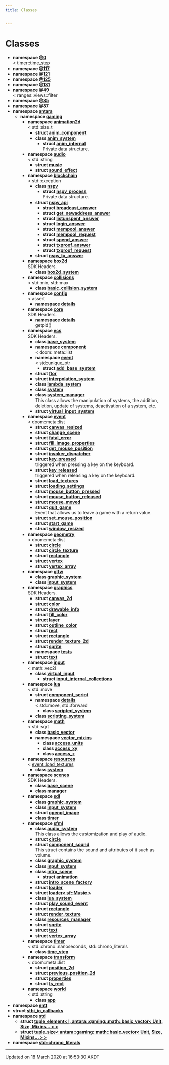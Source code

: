 ```yaml
---
title: Classes


---
```


# Classes



* **namespace [@0](Namespaces/namespace_0D0.md)**<br>< timer::time_step 
* **namespace [@117](Namespaces/namespace_0D117.md)**
* **namespace [@121](Namespaces/namespace_0D121.md)**
* **namespace [@125](Namespaces/namespace_0D125.md)**
* **namespace [@131](Namespaces/namespace_0D131.md)**
* **namespace [@49](Namespaces/namespace_0D49.md)**<br>< ranges::views::filter 
* **namespace [@85](Namespaces/namespace_0D85.md)**
* **namespace [@87](Namespaces/namespace_0D87.md)**
* **namespace [antara](Namespaces/namespaceantara.md)**
    * **namespace [gaming](Namespaces/namespaceantara_1_1gaming.md)**
        * **namespace [animation2d](Namespaces/namespaceantara_1_1gaming_1_1animation2d.md)**<br>< std::size_t 
            * **struct [anim_component](Classes/structantara_1_1gaming_1_1animation2d_1_1anim__component.md)**
            * **class [anim_system](Classes/classantara_1_1gaming_1_1animation2d_1_1anim__system.md)**
                * **struct [anim_internal](Classes/structantara_1_1gaming_1_1animation2d_1_1anim__system_1_1anim__internal.md)**<br>Private data structure. 
        * **namespace [audio](Namespaces/namespaceantara_1_1gaming_1_1audio.md)**<br>< std::string 
            * **struct [music](Classes/structantara_1_1gaming_1_1audio_1_1music.md)**
            * **struct [sound_effect](Classes/structantara_1_1gaming_1_1audio_1_1sound__effect.md)**
        * **namespace [blockchain](Namespaces/namespaceantara_1_1gaming_1_1blockchain.md)**<br>< std::exception 
            * **class [nspv](Classes/classantara_1_1gaming_1_1blockchain_1_1nspv.md)**
                * **struct [nspv_process](Classes/structantara_1_1gaming_1_1blockchain_1_1nspv_1_1nspv__process.md)**<br>Private data structure. 
            * **struct [nspv_api](Classes/structantara_1_1gaming_1_1blockchain_1_1nspv__api.md)**
                * **struct [broadcast_answer](Classes/structantara_1_1gaming_1_1blockchain_1_1nspv__api_1_1broadcast__answer.md)**
                * **struct [get_newaddress_answer](Classes/structantara_1_1gaming_1_1blockchain_1_1nspv__api_1_1get__newaddress__answer.md)**
                * **struct [listunspent_answer](Classes/structantara_1_1gaming_1_1blockchain_1_1nspv__api_1_1listunspent__answer.md)**
                * **struct [login_answer](Classes/structantara_1_1gaming_1_1blockchain_1_1nspv__api_1_1login__answer.md)**
                * **struct [mempool_answer](Classes/structantara_1_1gaming_1_1blockchain_1_1nspv__api_1_1mempool__answer.md)**
                * **struct [mempool_request](Classes/structantara_1_1gaming_1_1blockchain_1_1nspv__api_1_1mempool__request.md)**
                * **struct [spend_answer](Classes/structantara_1_1gaming_1_1blockchain_1_1nspv__api_1_1spend__answer.md)**
                * **struct [txproof_answer](Classes/structantara_1_1gaming_1_1blockchain_1_1nspv__api_1_1txproof__answer.md)**
                * **struct [txproof_request](Classes/structantara_1_1gaming_1_1blockchain_1_1nspv__api_1_1txproof__request.md)**
            * **struct [nspv_tx_answer](Classes/structantara_1_1gaming_1_1blockchain_1_1nspv__tx__answer.md)**
        * **namespace [box2d](Namespaces/namespaceantara_1_1gaming_1_1box2d.md)**<br>SDK Headers. 
            * **class [box2d_system](Classes/classantara_1_1gaming_1_1box2d_1_1box2d__system.md)**
        * **namespace [collisions](Namespaces/namespaceantara_1_1gaming_1_1collisions.md)**<br>< std::min, std::max 
            * **class [basic_collision_system](Classes/classantara_1_1gaming_1_1collisions_1_1basic__collision__system.md)**
        * **namespace [config](Namespaces/namespaceantara_1_1gaming_1_1config.md)**<br>< assert 
            * **namespace [details](Namespaces/namespaceantara_1_1gaming_1_1config_1_1details.md)**
        * **namespace [core](Namespaces/namespaceantara_1_1gaming_1_1core.md)**<br>SDK Headers. 
            * **namespace [details](Namespaces/namespaceantara_1_1gaming_1_1core_1_1details.md)**<br>getpid() 
        * **namespace [ecs](Namespaces/namespaceantara_1_1gaming_1_1ecs.md)**<br>SDK Headers. 
            * **class [base_system](Classes/classantara_1_1gaming_1_1ecs_1_1base__system.md)**
            * **namespace [component](Namespaces/namespaceantara_1_1gaming_1_1ecs_1_1component.md)**<br>< doom::meta::list 
            * **namespace [event](Namespaces/namespaceantara_1_1gaming_1_1ecs_1_1event.md)**<br>< std::unique_ptr 
                * **struct [add_base_system](Classes/structantara_1_1gaming_1_1ecs_1_1event_1_1add__base__system.md)**
            * **struct [ftor](Classes/structantara_1_1gaming_1_1ecs_1_1ftor.md)**
            * **struct [interpolation_system](Classes/structantara_1_1gaming_1_1ecs_1_1interpolation__system.md)**
            * **class [lambda_system](Classes/classantara_1_1gaming_1_1ecs_1_1lambda__system.md)**
            * **class [system](Classes/classantara_1_1gaming_1_1ecs_1_1system.md)**
            * **class [system_manager](Classes/classantara_1_1gaming_1_1ecs_1_1system__manager.md)**<br>This class allows the manipulation of systems, the addition, deletion, update of systems, deactivation of a system, etc. 
            * **struct [virtual_input_system](Classes/structantara_1_1gaming_1_1ecs_1_1virtual__input__system.md)**
        * **namespace [event](Namespaces/namespaceantara_1_1gaming_1_1event.md)**<br>< doom::meta::list 
            * **struct [canvas_resized](Classes/structantara_1_1gaming_1_1event_1_1canvas__resized.md)**
            * **struct [change_scene](Classes/structantara_1_1gaming_1_1event_1_1change__scene.md)**
            * **struct [fatal_error](Classes/structantara_1_1gaming_1_1event_1_1fatal__error.md)**
            * **struct [fill_image_properties](Classes/structantara_1_1gaming_1_1event_1_1fill__image__properties.md)**
            * **struct [get_mouse_position](Classes/structantara_1_1gaming_1_1event_1_1get__mouse__position.md)**
            * **struct [invoker_dispatcher](Classes/structantara_1_1gaming_1_1event_1_1invoker__dispatcher.md)**
            * **struct [key_pressed](Classes/structantara_1_1gaming_1_1event_1_1key__pressed.md)**<br>triggered when pressing a key on the keyboard. 
            * **struct [key_released](Classes/structantara_1_1gaming_1_1event_1_1key__released.md)**<br>triggered when releasing a key on the keyboard. 
            * **struct [load_textures](Classes/structantara_1_1gaming_1_1event_1_1load__textures.md)**
            * **struct [loading_settings](Classes/structantara_1_1gaming_1_1event_1_1loading__settings.md)**
            * **struct [mouse_button_pressed](Classes/structantara_1_1gaming_1_1event_1_1mouse__button__pressed.md)**
            * **struct [mouse_button_released](Classes/structantara_1_1gaming_1_1event_1_1mouse__button__released.md)**
            * **struct [mouse_moved](Classes/structantara_1_1gaming_1_1event_1_1mouse__moved.md)**
            * **struct [quit_game](Classes/structantara_1_1gaming_1_1event_1_1quit__game.md)**<br>Event that allows us to leave a game with a return value. 
            * **struct [set_mouse_position](Classes/structantara_1_1gaming_1_1event_1_1set__mouse__position.md)**
            * **struct [start_game](Classes/structantara_1_1gaming_1_1event_1_1start__game.md)**
            * **struct [window_resized](Classes/structantara_1_1gaming_1_1event_1_1window__resized.md)**
        * **namespace [geometry](Namespaces/namespaceantara_1_1gaming_1_1geometry.md)**<br>< doom::meta::list 
            * **struct [circle](Classes/structantara_1_1gaming_1_1geometry_1_1circle.md)**
            * **struct [circle_texture](Classes/structantara_1_1gaming_1_1geometry_1_1circle__texture.md)**
            * **struct [rectangle](Classes/structantara_1_1gaming_1_1geometry_1_1rectangle.md)**
            * **struct [vertex](Classes/structantara_1_1gaming_1_1geometry_1_1vertex.md)**
            * **struct [vertex_array](Classes/structantara_1_1gaming_1_1geometry_1_1vertex__array.md)**
        * **namespace [glfw](Namespaces/namespaceantara_1_1gaming_1_1glfw.md)**
            * **class [graphic_system](Classes/classantara_1_1gaming_1_1glfw_1_1graphic__system.md)**
            * **class [input_system](Classes/classantara_1_1gaming_1_1glfw_1_1input__system.md)**
        * **namespace [graphics](Namespaces/namespaceantara_1_1gaming_1_1graphics.md)**<br>SDK Headers. 
            * **struct [canvas_2d](Classes/structantara_1_1gaming_1_1graphics_1_1canvas__2d.md)**
            * **struct [color](Classes/structantara_1_1gaming_1_1graphics_1_1color.md)**
            * **struct [drawable_info](Classes/structantara_1_1gaming_1_1graphics_1_1drawable__info.md)**
            * **struct [fill_color](Classes/structantara_1_1gaming_1_1graphics_1_1fill__color.md)**
            * **struct [layer](Classes/structantara_1_1gaming_1_1graphics_1_1layer.md)**
            * **struct [outline_color](Classes/structantara_1_1gaming_1_1graphics_1_1outline__color.md)**
            * **struct [rect](Classes/structantara_1_1gaming_1_1graphics_1_1rect.md)**
            * **struct [rectangle](Classes/structantara_1_1gaming_1_1graphics_1_1rectangle.md)**
            * **struct [render_texture_2d](Classes/structantara_1_1gaming_1_1graphics_1_1render__texture__2d.md)**
            * **struct [sprite](Classes/structantara_1_1gaming_1_1graphics_1_1sprite.md)**
            * **namespace [tests](Namespaces/namespaceantara_1_1gaming_1_1graphics_1_1tests.md)**
            * **struct [text](Classes/structantara_1_1gaming_1_1graphics_1_1text.md)**
        * **namespace [input](Namespaces/namespaceantara_1_1gaming_1_1input.md)**<br>< math::vec2i 
            * **class [virtual_input](Classes/classantara_1_1gaming_1_1input_1_1virtual__input.md)**
                * **struct [input_internal_collections](Classes/structantara_1_1gaming_1_1input_1_1virtual__input_1_1input__internal__collections.md)**
        * **namespace [lua](Namespaces/namespaceantara_1_1gaming_1_1lua.md)**<br>< std::move 
            * **struct [component_script](Classes/structantara_1_1gaming_1_1lua_1_1component__script.md)**
            * **namespace [details](Namespaces/namespaceantara_1_1gaming_1_1lua_1_1details.md)**<br>< std::move, std::forward 
                * **class [scripted_system](Classes/classantara_1_1gaming_1_1lua_1_1details_1_1scripted__system.md)**
            * **class [scripting_system](Classes/classantara_1_1gaming_1_1lua_1_1scripting__system.md)**
        * **namespace [math](Namespaces/namespaceantara_1_1gaming_1_1math.md)**<br>< std::sqrt 
            * **class [basic_vector](Classes/classantara_1_1gaming_1_1math_1_1basic__vector.md)**
            * **namespace [vector_mixins](Namespaces/namespaceantara_1_1gaming_1_1math_1_1vector__mixins.md)**
                * **class [access_units](Classes/classantara_1_1gaming_1_1math_1_1vector__mixins_1_1access__units.md)**
                * **class [access_xy](Classes/classantara_1_1gaming_1_1math_1_1vector__mixins_1_1access__xy.md)**
                * **class [access_z](Classes/classantara_1_1gaming_1_1math_1_1vector__mixins_1_1access__z.md)**
        * **namespace [resources](Namespaces/namespaceantara_1_1gaming_1_1resources.md)**<br>< [event::load_textures](Classes/structantara_1_1gaming_1_1event_1_1load__textures.md)
            * **class [system](Classes/classantara_1_1gaming_1_1resources_1_1system.md)**
        * **namespace [scenes](Namespaces/namespaceantara_1_1gaming_1_1scenes.md)**<br>SDK Headers. 
            * **class [base_scene](Classes/classantara_1_1gaming_1_1scenes_1_1base__scene.md)**
            * **class [manager](Classes/classantara_1_1gaming_1_1scenes_1_1manager.md)**
        * **namespace [sdl](Namespaces/namespaceantara_1_1gaming_1_1sdl.md)**
            * **class [graphic_system](Classes/classantara_1_1gaming_1_1sdl_1_1graphic__system.md)**
            * **class [input_system](Classes/classantara_1_1gaming_1_1sdl_1_1input__system.md)**
            * **struct [opengl_image](Classes/structantara_1_1gaming_1_1sdl_1_1opengl__image.md)**
            * **class [timer](Classes/classantara_1_1gaming_1_1sdl_1_1timer.md)**
        * **namespace [sfml](Namespaces/namespaceantara_1_1gaming_1_1sfml.md)**
            * **class [audio_system](Classes/classantara_1_1gaming_1_1sfml_1_1audio__system.md)**<br>This class allows the customization and play of audio. 
            * **struct [circle](Classes/structantara_1_1gaming_1_1sfml_1_1circle.md)**
            * **struct [component_sound](Classes/structantara_1_1gaming_1_1sfml_1_1component__sound.md)**<br>This struct contains the sound and attributes of it such as volume. 
            * **class [graphic_system](Classes/classantara_1_1gaming_1_1sfml_1_1graphic__system.md)**
            * **class [input_system](Classes/classantara_1_1gaming_1_1sfml_1_1input__system.md)**
            * **class [intro_scene](Classes/classantara_1_1gaming_1_1sfml_1_1intro__scene.md)**
                * **struct [animation](Classes/structantara_1_1gaming_1_1sfml_1_1intro__scene_1_1animation.md)**
            * **struct [intro_scene_factory](Classes/structantara_1_1gaming_1_1sfml_1_1intro__scene__factory.md)**
            * **struct [loader](Classes/structantara_1_1gaming_1_1sfml_1_1loader.md)**
            * **struct [loader< sf::Music >](Classes/structantara_1_1gaming_1_1sfml_1_1loader_3_01sf_1_1_music_01_4.md)**
            * **class [lua_system](Classes/classantara_1_1gaming_1_1sfml_1_1lua__system.md)**
            * **struct [play_sound_event](Classes/structantara_1_1gaming_1_1sfml_1_1play__sound__event.md)**
            * **struct [rectangle](Classes/structantara_1_1gaming_1_1sfml_1_1rectangle.md)**
            * **struct [render_texture](Classes/structantara_1_1gaming_1_1sfml_1_1render__texture.md)**
            * **class [resources_manager](Classes/classantara_1_1gaming_1_1sfml_1_1resources__manager.md)**
            * **struct [sprite](Classes/structantara_1_1gaming_1_1sfml_1_1sprite.md)**
            * **struct [text](Classes/structantara_1_1gaming_1_1sfml_1_1text.md)**
            * **struct [vertex_array](Classes/structantara_1_1gaming_1_1sfml_1_1vertex__array.md)**
        * **namespace [timer](Namespaces/namespaceantara_1_1gaming_1_1timer.md)**<br>< std::chrono::nanoseconds, std::chrono_literals 
            * **class [time_step](Classes/classantara_1_1gaming_1_1timer_1_1time__step.md)**
        * **namespace [transform](Namespaces/namespaceantara_1_1gaming_1_1transform.md)**<br>< doom::meta::list 
            * **struct [position_2d](Classes/structantara_1_1gaming_1_1transform_1_1position__2d.md)**
            * **struct [previous_position_2d](Classes/structantara_1_1gaming_1_1transform_1_1previous__position__2d.md)**
            * **struct [properties](Classes/structantara_1_1gaming_1_1transform_1_1properties.md)**
            * **struct [ts_rect](Classes/structantara_1_1gaming_1_1transform_1_1ts__rect.md)**
        * **namespace [world](Namespaces/namespaceantara_1_1gaming_1_1world.md)**<br>< std::string 
            * **class [app](Classes/classantara_1_1gaming_1_1world_1_1app.md)**
* **namespace [entt](Namespaces/namespaceentt.md)**
* **struct [stbi_io_callbacks](Classes/structstbi__io__callbacks.md)**
* **namespace [std](Namespaces/namespacestd.md)**
    * **struct [tuple_element< I, antara::gaming::math::basic_vector< Unit, Size, Mixins... > >](Classes/structstd_1_1tuple__element_3_01_i_00_01antara_1_1gaming_1_1math_1_1basic__vector_3_01_unit_00_079edae933b82d84d6807eb250507c42e.md)**
    * **struct [tuple_size< antara::gaming::math::basic_vector< Unit, Size, Mixins... > >](Classes/structstd_1_1tuple__size_3_01antara_1_1gaming_1_1math_1_1basic__vector_3_01_unit_00_01_size_00_01_mixins_8_8_8_01_4_01_4.md)**
* **namespace [std::chrono_literals](Namespaces/namespacestd_1_1chrono__literals.md)**



-------------------------------

Updated on 18 March 2020 at 16:53:30 AKDT
